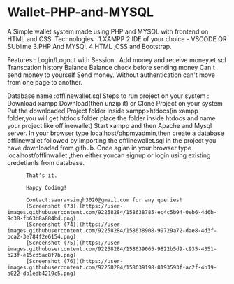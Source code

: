 # Wallet-PHP-and-MYSQL
A Simple wallet system made using PHP and MYSQL with frontend on HTML and CSS.
  Technologies :
                1.XAMPP 
                2.IDE of  your choice - VSCODE OR SUblime
                3.PHP And MYSQl.
                4.HTML ,CSS and Bootstrap.
                
 Features :
          Login/Logout with Session .
          Add money and receive  money.et.sql
          Transcation history
          Balance 
          Balance check before sending money
          Can't send money to yourself
          Send money.
          Without authentication can't move from one page to another.
          
  Database  name :offlinewallet.sql
  Steps to run project on your system :
              Download xampp
          Download(then unzip it) or Clone Project on your system
          Put the downloaded Project  folder  inside xampp>htdocs(in xampp folder,you will get htdocs folder place the folder inside htdocs and name your project like offlinewallet)
          Start xampp and then Apache and Mysql server.
          In your browser type localhost/phpmyadmin,then create a database offlinewallet followed by importing the offlinewallet.sql in the project you have downloaded from github.
          Once agian in your browser type localhost/offlinwallet ,then either youcan signup or login using existing credetianls from database.
          
          
          That's it.
          
          Happy Coding!
          
          Contact:sauravsingh3020@gmail.com for any queries!
          [Screenshot (73)](https://user-images.githubusercontent.com/92258284/158638785-ec4c5b94-0eb6-4d6b-9d38-fb63b8a884bd.png)
          [Screenshot (74)](https://user-images.githubusercontent.com/92258284/158638908-99729a72-dae8-4d3f-bca2-3e784f2e6154.png)
          [Screenshot (75)](https://user-images.githubusercontent.com/92258284/158639065-9822b5d9-c935-4351-b23f-e15cd5ac8f7b.png)
          [Screenshot (76)](https://user-images.githubusercontent.com/92258284/158639198-8193593f-ac2f-4b19-a022-db1edb4219c5.png)


